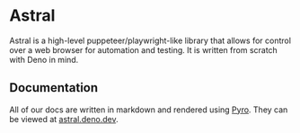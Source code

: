 # Astral

Astral is a high-level puppeteer/playwright-like library that allows for control
over a web browser for automation and testing. It is written from scratch with
Deno in mind.

## Documentation

All of our docs are written in markdown and rendered using
[Pyro](https://pyro.deno.dev). They can be viewed at
[astral.deno.dev](https://astral.deno.dev).
